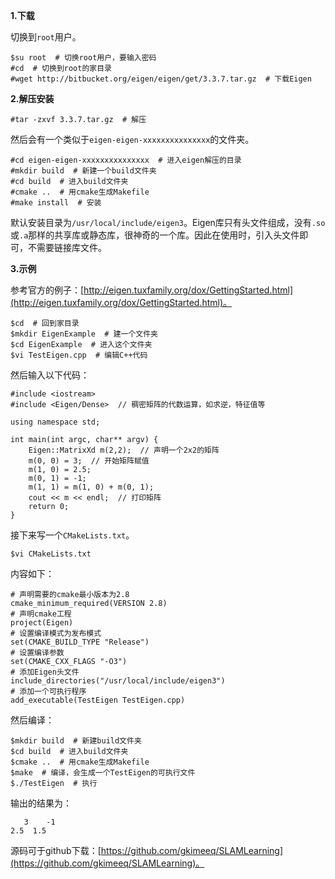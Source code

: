 **1.下载**

切换到`root`用户。

```
$su root  # 切换root用户，要输入密码
#cd  # 切换到root的家目录
#wget http://bitbucket.org/eigen/eigen/get/3.3.7.tar.gz  # 下载Eigen
```

**2.解压安装**

```
#tar -zxvf 3.3.7.tar.gz  # 解压
```

然后会有一个类似于`eigen-eigen-xxxxxxxxxxxxxxx`的文件夹。

```
#cd eigen-eigen-xxxxxxxxxxxxxxx  # 进入eigen解压的目录
#mkdir build  # 新建一个build文件夹
#cd build  # 进入build文件夹
#cmake ..  # 用cmake生成Makefile
#make install  # 安装
```

默认安装目录为`/usr/local/include/eigen3`。Eigen库只有头文件组成，没有`.so`或`.a`那样的共享库或静态库，很神奇的一个库。因此在使用时，引入头文件即可，不需要链接库文件。

**3.示例**

参考官方的例子：[http://eigen.tuxfamily.org/dox/GettingStarted.html](http://eigen.tuxfamily.org/dox/GettingStarted.html)。

```
$cd  # 回到家目录
$mkdir EigenExample  # 建一个文件夹
$cd EigenExample  # 进入这个文件夹
$vi TestEigen.cpp  # 编辑C++代码
```
然后输入以下代码：

```
#include <iostream>
#include <Eigen/Dense>  // 稠密矩阵的代数运算，如求逆，特征值等

using namespace std;

int main(int argc, char** argv) {
    Eigen::MatrixXd m(2,2);  // 声明一个2x2的矩阵
    m(0, 0) = 3;  // 开始矩阵赋值
    m(1, 0) = 2.5;
    m(0, 1) = -1;
    m(1, 1) = m(1, 0) + m(0, 1);
    cout << m << endl;  // 打印矩阵
    return 0;
}
```

接下来写一个`CMakeLists.txt`。

```
$vi CMakeLists.txt
```

内容如下：

```
# 声明需要的cmake最小版本为2.8
cmake_minimum_required(VERSION 2.8)
# 声明cmake工程
project(Eigen)
# 设置编译模式为发布模式
set(CMAKE_BUILD_TYPE "Release")
# 设置编译参数
set(CMAKE_CXX_FLAGS "-O3")
# 添加Eigen头文件
include_directories("/usr/local/include/eigen3")
# 添加一个可执行程序
add_executable(TestEigen TestEigen.cpp)
```

然后编译：

```
$mkdir build  # 新建build文件夹
$cd build  # 进入build文件夹
$cmake ..  # 用cmake生成Makefile
$make  # 编译，会生成一个TestEigen的可执行文件
$./TestEigen  # 执行
```
输出的结果为：

```
   3    -1
2.5  1.5
```

源码可于github下载：[https://github.com/gkimeeq/SLAMLearning](https://github.com/gkimeeq/SLAMLearning)。
